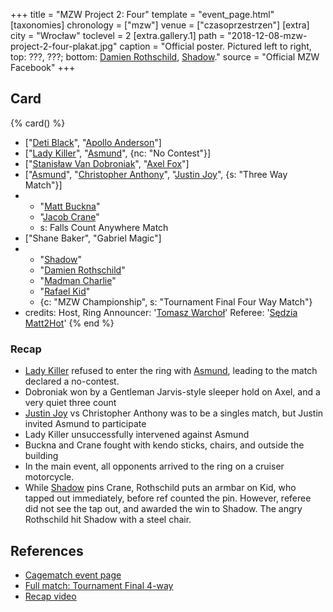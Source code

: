 +++
title = "MZW Project 2: Four"
template = "event_page.html"
[taxonomies]
chronology = ["mzw"]
venue = ["czasoprzestrzen"]
[extra]
city = "Wrocław"
toclevel = 2
[extra.gallery.1]
path = "2018-12-08-mzw-project-2-four-plakat.jpg"
caption = "Official poster. Pictured left to right, top: ???, ???; bottom: [Damien Rothschild](@/w/damien-rothschild.md), [Shadow](@/w/shadow.md)."
source = "Official MZW Facebook"
+++

## Card

{% card() %}
- ["[Deti Black](@/w/dieter-schwartz.md)", "[Apollo Anderson](@/w/apollo-anderson.md)"]
- ["[Lady Killer](@/w/boro.md)", "[Asmund](@/w/asmund.md)", {nc: "No Contest"}]
- ["[Stanisław Van Dobroniak](@/w/stanislaw-van-dobroniak.md)", "[Axel Fox](@/w/axel-fox.md)"]
- ["[Asmund](@/w/asmund.md)", "[Christopher Anthony](@/w/christopher-anthony.md)",
  "[Justin Joy](@/w/justin-joy.md)", {s: "Three Way Match"}]
- - "[Matt Buckna](@/w/matt-buckna.md)"
  - "[Jacob Crane](@/w/jacob-crane.md)"
  - s: Falls Count Anywhere Match
- ["Shane Baker", "Gabriel Magic"]
- - "[Shadow](@/w/shadow.md)"
  - "[Damien Rothschild](@/w/damien-rothschild.md)"
  - "[Madman Charlie](@/w/madman-charlie.md)"
  - "[Rafael Kid](@/w/rafael-kid.md)"
  - {c: "MZW Championship", s: "Tournament Final Four Way Match"}
- credits:
    Host, Ring Announcer: '[Tomasz Warchoł](@/w/tomasz-warchol.md)'
    Referee: '[Sędzia Matt2Hot](@/w/matt2hot.md)'
{% end %}

### Recap

* [Lady Killer](@/w/boro.md) refused to enter the ring with [Asmund](@/w/asmund.md), leading to the match declared a no-contest.
* Dobroniak won by a Gentleman Jarvis-style sleeper hold on Axel, and a very quiet three count
* [Justin Joy](@/w/justin-joy.md) vs Christopher Anthony was to be a singles match, but Justin invited Asmund to participate
* Lady Killer unsuccessfully intervened against Asmund
* Buckna and Crane fought with kendo sticks, chairs, and outside the building
* In the main event, all opponents arrived to the ring on a cruiser motorcycle.
* While [Shadow](@/w/shadow.md) pins Crane, Rothschild puts an armbar on Kid, who tapped out immediately, before ref counted the pin. However, referee did not see the tap out, and awarded the win to Shadow. The angry Rothschild hit Shadow with a steel chair.

## References

* [Cagematch event page](https://www.cagematch.net/?id=1&nr=322461)
* [Full match: Tournament Final 4-way](https://www.youtube.com/watch?v=31_PIi22v6o)
* [Recap video](https://www.youtube.com/watch?v=8LKMTYPzaIU)
